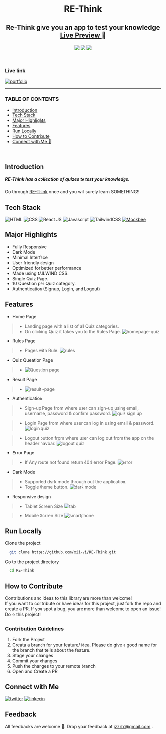 <h1 align="center" style="font-weight: bold"> RE-Think </h1>
<h2 align="center"> Re-Think give you an app to test your knowledge <a href="https://rethnk.netlify.app/"> Live Preview </a>  🚀 </h2>
<div align="center">
<img src="https://img.shields.io/badge/version-v1-green" align="center"/>
<img src="https://img.shields.io/badge/label-open--source-blue" align="center"/>
    <a href="https://app.netlify.com/sites/bookery/deploys" align="center">
        <img src="https://api.netlify.com/api/v1/badges/8b083945-912e-4f2d-90fd-9f8bcf06aeee/deploy-status" align="center"/>
    </a>
</div>
<br />
<br />

### Live link   
[![portfolio](https://img.shields.io/badge/RE_Think-000?style=for-the-badge&logo=ko-fi&logoColor=white)](https://rethnk.netlify.app/)
<hr />

### TABLE OF CONTENTS 
- [Introduction](#introduction)
- [Tech Stack](#tech-stack)
- [Major Highlights](#major-highlights)
- [Features](#features)
- [Run Locally](#run-locally)
- [How to Contribute](#how-to-contribute)
- [Connect with Me 🚀](#connect-with-me)
<br />

## Introduction
<h5>RE-Think has a collection of quizes to test your knowledge.</h5>
Go through <a href="https://rethnk.netlify.app/">RE-Think</a> once and you will surely learn SOMETHING!!

## Tech Stack

![HTML](https://img.shields.io/badge/-HTML-red)
![CSS](https://img.shields.io/badge/-CSS-orange)
![React JS](https://img.shields.io/badge/-ReactJS-darkgreen)
![Javascript](https://img.shields.io/badge/-Javascript-blueviolet)
![TailwindCSS](https://img.shields.io/badge/-TAILWIND_CSS-blue)
[![Mockbee](https://img.shields.io/badge/-Mockbee-brown)](https://mockbee.netlify.app/)


## Major Highlights

- Fully Responsive
- Dark Mode
- Minimal Interface
- User friendly design
- Optimized for better performance
- Made using tAILWIND CSS.
- Single Quiz Page.
- 10 Question per Quiz category.
- Authentication (Signup, Login, and Logout)

## Features

-  Home Page
> - Landing page with a list of all Quiz categories.
> - On clicking Quiz it takes you to the Rules Page.
> ![homepage-quiz](https://user-images.githubusercontent.com/86154835/169646631-d247e057-5612-40e5-bdce-945d348f7934.png)


- Rules Page
> - Pages with Rule.
> ![rules](https://user-images.githubusercontent.com/86154835/169646676-f4ba896e-eaa8-4bb3-a856-10f910ea1598.png)


- Quiz Queation Page
> - ![Question page](https://user-images.githubusercontent.com/86154835/169646790-1b253a99-c596-4b42-bdad-1a77924f0054.png)

- Result Page
> - ![result -page](https://user-images.githubusercontent.com/86154835/169646800-0e983118-4c40-4788-adcb-7a6286852711.png)



- Authentication
> - Sign-up Page from where user can sign-up using email, username, password & confirm password.
> ![quiz sign up](https://user-images.githubusercontent.com/86154835/169646894-84d5959d-e087-47ec-a7a2-2ca1b49c9c4c.png)


> - Login Page from where user can log in using email & password.
> ![login quiz](https://user-images.githubusercontent.com/86154835/169646899-535bdba5-dc71-4074-8325-4d83aaf6c613.png)


> - Logout button from where user can log out from the app on the header navbar.
> ![logout quiz](https://user-images.githubusercontent.com/86154835/169646903-e4385160-bb54-4079-a83e-a689020d1e53.png)

- Error Page
> - If Any route not found return 404 error Page.
> ![error](https://user-images.githubusercontent.com/86154835/169644782-12372e73-d0b1-447f-9cf4-728c620e9b09.png)


- Dark Mode
> - Supported dsrk mode through out the application.
> - Toggle theme button.
> ![dark mode](https://user-images.githubusercontent.com/86154835/169647152-9cc24c63-f0fb-42d4-b9da-f1aa8c22715d.png)


- Responsive design
> - Tablet Screen Size   ![tab](https://user-images.githubusercontent.com/86154835/169647168-9d21a05f-7409-4a9e-bf8b-ed3c4fa73f6b.png)

> - Mobile Scrren Size   ![smartphone](https://user-images.githubusercontent.com/86154835/169647175-ab39e998-699e-4e93-9b3a-f1249036207d.png)



## Run Locally

Clone the project

```bash
  git clone https://github.com/xii-vi/RE-Think.git
```

Go to the project directory

```bash
  cd RE-Think
```
## How to Contribute

Contributions and ideas to this library are more than welcome! <br />
If you want to contribute or have ideas for this project, just fork the repo and create a PR. If you spot a bug, you are more than welcome to open an issue! Do ⭐ this project! 

### Contribution Guidelines
1. Fork the Project
2. Creata a branch for your feature/ idea. Please do give a good name for the branch that tells about the feature.
3. Stage your changes
4. Commit your changes
5. Push the changes to your remote branch
6. Open and Create a PR


## Connect with Me
[![twitter](https://img.shields.io/badge/twitter-1DA1F2?style=for-the-badge&logo=twitter&logoColor=white)](https://twitter.com/jzzrht)
[![linkedin](https://img.shields.io/badge/linkedin-0A66C2?style=for-the-badge&logo=linkedin&logoColor=white)](https://www.linkedin.com/in/rohit-abhishek/)

## Feedback

All feedbacks are welcome 💖. Drop your feedback at jzzrht@gmail.com .
